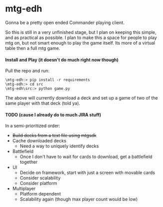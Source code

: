 # mtg-edh
Gonna be a pretty open ended Commander playing client. 

So this is still in a very unfinished stage, but I plan on keeping this simple, 
and as practical as possible. I plan to make this a space for people to play mtg on,
but not smart enough to play the game itself. Its more of a virtual table then a full mtg game.

#### Install and Play (it doesn't do much right now though)
Pull the repo and run:
```
\mtg-edh:> pip install -r requirements
\mtg-edh:> cd src
\mtg-edh\src:> python game.py
```

The above will currently download a deck and set up a game of two of the same 
player with that deck (told ya).

#### TODO (cause I already do to much JIRA stuff)

In a semi-prioritized order: 
- ~~Build decks from a text file using mtgsdk~~ 
- Cache downloaded decks
  - Need a way to uniquely identify decks
- Battlefield
  - Once I don't have to wait for cards to download, get a battlefield together 
- UI
  - Decide on framework, start with just a screen with movable cards
  - Consider scalability
  - Consider platform
- Multiplayer
  - Platform dependent 
  - Scalability again (though max player count would be low)